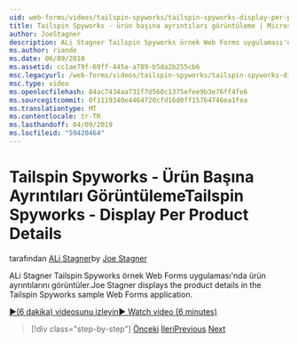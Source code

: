 ```yaml
---
uid: web-forms/videos/tailspin-spyworks/tailspin-spyworks-display-per-product-details
title: Tailspin Spyworks - ürün başına ayrıntıları görüntüleme | Microsoft Docs
author: JoeStagner
description: ALi Stagner Tailspin Spyworks örnek Web Forms uygulaması'nda ürün ayrıntılarını görüntüler.
ms.author: riande
ms.date: 06/09/2010
ms.assetid: cc1ae79f-69ff-445a-a789-b5da2b255cb6
msc.legacyurl: /web-forms/videos/tailspin-spyworks/tailspin-spyworks-display-per-product-details
msc.type: video
ms.openlocfilehash: 84ac7434aa731f7d560c1375efee9b3e76ff4fe6
ms.sourcegitcommit: 0f1119340e4464720cfd16d0ff15764746ea1fea
ms.translationtype: MT
ms.contentlocale: tr-TR
ms.lasthandoff: 04/09/2019
ms.locfileid: "59420464"
---
```

# <a name="tailspin-spyworks---display-per-product-details"></a><span data-ttu-id="3a9d7-103">Tailspin Spyworks - Ürün Başına Ayrıntıları Görüntüleme</span><span class="sxs-lookup"><span data-stu-id="3a9d7-103">Tailspin Spyworks - Display Per Product Details</span></span>

<span data-ttu-id="3a9d7-104">tarafından [ALi Stagner](https://github.com/JoeStagner)</span><span class="sxs-lookup"><span data-stu-id="3a9d7-104">by [Joe Stagner](https://github.com/JoeStagner)</span></span>

<span data-ttu-id="3a9d7-105">ALi Stagner Tailspin Spyworks örnek Web Forms uygulaması'nda ürün ayrıntılarını görüntüler.</span><span class="sxs-lookup"><span data-stu-id="3a9d7-105">Joe Stagner displays the product details in the Tailspin Spyworks sample Web Forms application.</span></span>

[<span data-ttu-id="3a9d7-106">&#9654;(6 dakika) videosunu izleyin</span><span class="sxs-lookup"><span data-stu-id="3a9d7-106">&#9654; Watch video (6 minutes)</span></span>](https://channel9.msdn.com/Blogs/ASP-NET-Site-Videos/tailspin-spyworks-display-per-product-details)

> [!div class="step-by-step"]
> <span data-ttu-id="3a9d7-107">[Önceki](tailspin-spyworks-display-the-product-list.md)
> [İleri](tailspin-spyworks-adding-items-to-the-shopping-cart.md)</span><span class="sxs-lookup"><span data-stu-id="3a9d7-107">[Previous](tailspin-spyworks-display-the-product-list.md)
[Next](tailspin-spyworks-adding-items-to-the-shopping-cart.md)</span></span>
